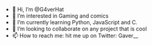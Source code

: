 - 👋 Hi, I’m @G4verHat
- 👀 I’m interested in Gaming and comics
- 🌱 I’m currently learning Python, JavaScript and C.
- 💞️ I’m looking to collaborate on any project that is cool 
- 📫 How to reach me: hit me up on Twitter: Gaver__

<!---
G4verHat/G4verHat is a ✨ special ✨ repository because its `README.md` (this file) appears on your GitHub profile.
You can click the Preview link to take a look at your changes.
--->
